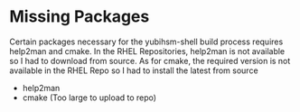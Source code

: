 # Missing Packages
Certain packages necessary for the yubihsm-shell build process requires help2man and cmake. In the RHEL Repositories, help2man is not available so I had to download from source. As for cmake, the required version is not available in the RHEL Repo so I had to install the latest from source

* help2man
* cmake (Too large to upload to repo)
